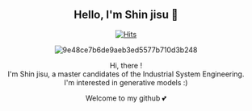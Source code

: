 <div align="center">
  

## Hello, I'm Shin jisu 👋
[![Hits](https://hits.seeyoufarm.com/api/count/incr/badge.svg?url=https%3A%2F%2Fgithub.com%2Fjisu0328%2Fhit-counter&count_bg=%23FDD8F8&title_bg=%23555555&icon=&icon_color=%23E7E7E7&title=hits&edge_flat=false)](https://hits.seeyoufarm.com)

![9e48ce7b6de9aeb3ed5577b710d3b248](https://github.com/jisu0328/jisu0328/assets/165359940/e7e8936f-678d-4956-be80-66bdda405019)

Hi, there ! <br>
I'm Shin jisu, a master candidates of the Industrial System Engineering. <br>
I'm interested in generative models :) <br>

Welcome to my github 💕
</div>


